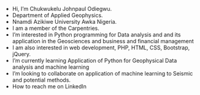 - Hi, I’m Chukwukelu Johnpaul Odiegwu.
- Department of Applied Geophysics.
- Nnamdi Azikiwe University Awka Nigeria.
- I am a member of the Carpentries.
- I’m interested in Python programming for Data analysis and and its application in the Geosciences and business and financial management 
- I am also interested in web development, PHP, HTML, CSS, Bootstrap, jQuery. 
- I’m currently learning Application of Python for Geophysical Data analysis and machine learning 
- I’m looking to collaborate on application of machine learning to Seismic and potential methods.
- How to reach me on LinkedIn 

<!---
Jonkel-80/Jonkel-80 is a ✨ special ✨ repository because its `README.md` (this file) appears on your GitHub profile.
You can click the Preview link to take a look at your changes.
--->
